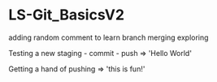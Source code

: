 # LS-Git_BasicsV2
adding random comment to learn branch merging
exploring

Testing a new staging - commit - push => 'Hello World' 

Getting a hand of pushing => 'this is fun!'
